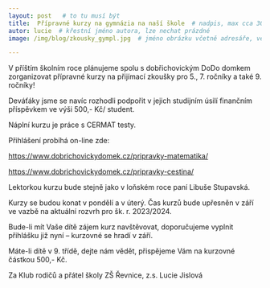 ```yaml
---
layout: post   # to tu musí být
title:  Přípravné kurzy na gymnázia na naší škole  # nadpis, max cca 30 znaků (vyzkoušet)
autor: lucie  # křestní jméno autora, lze nechat prázdné
image: /img/blog/zkousky_gympl.jpg  # jméno obrázku včetně adresáře, velikost 900x600

---
```

V příštím školním roce plánujeme spolu s dobřichovickým DoDo domkem zorganizovat přípravné kurzy
na přijímací zkoušky pro 5., 7. ročníky a také 9. ročníky!

<!--vice-->

Deváťáky jsme se navíc rozhodli podpořit v jejich studijním úsilí finančním příspěvkem
ve výši 500,- Kč/ student.

Náplní kurzu je práce s CERMAT testy.

Přihlášení probíhá on-line zde:

https://www.dobrichovickydomek.cz/pripravky-matematika/

https://www.dobrichovickydomek.cz/pripravky-cestina/

Lektorkou kurzu bude stejně jako v loňském roce paní Libuše Stupavská.

Kurzy se budou konat v pondělí a v úterý. Čas kurzů bude upřesněn v září ve vazbě na aktuální rozvrh pro šk. r. 2023/2024.

Bude-li mít Vaše dítě zájem kurz navštěvovat, doporučujeme vyplnit přihlášku již nyní
– kurzovné se hradí v září. 

Máte-li dítě v 9. třídě, dejte nám vědět, přispějeme Vám na kurzovné částkou 500,- Kč.


Za Klub rodičů a přátel školy ZŠ Řevnice, z.s.
Lucie Jislová



